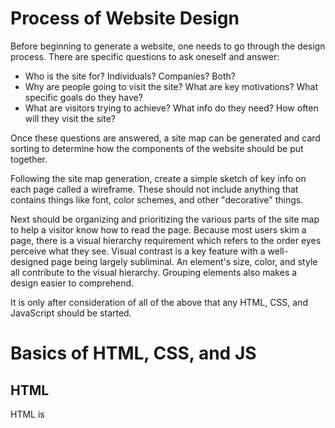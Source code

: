 # Process of Website Design
<p>Before beginning to generate a website, one needs to go through the design process.  There are specific questions to ask oneself and answer:
<ul>
  <li>Who is the site for?  Individuals?  Companies?  Both?</li>
  <li>Why are people going to visit the site?  What are key motivations?  What specific goals do they have?</li>
  <li>What are visitors trying to achieve?  What info do they need?  How often will they visit the site?</li>
</ul>

Once these questions are answered, a site map can be generated and card sorting to determine how the components of the website should be put together.

Following the site map generation, create a simple sketch of key info on each page called a wireframe.  These should not include anything that contains things like font, color schemes, and other "decorative" things.

Next should be organizing and prioritizing the various parts of the site map to help a visitor know how to read the page.  Because most users skim a page, there is a visual hierarchy requirement which refers to the order eyes perceive what they see.  Visual contrast is a key feature with a well-designed page being largely subliminal.  An element's size, color, and style all contribute to the visual hierarchy.  Grouping elements also makes a design easier to comprehend.

It is only after consideration of all of the above that any HTML, CSS, and JavaScript should be started.<p>

# Basics of HTML, CSS, and JS

## HTML
HTML is 